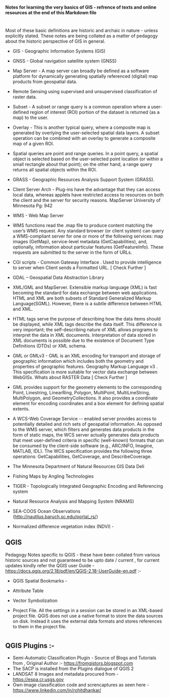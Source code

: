 
#### Notes for learning the very basics of GIS - refrence of texts and online resources at the end of this Markdown file

#

Most of these basic definitions are historic and archaic in nature - unless explicitly stated. These notes are being collated as a matter of pedagogy about the historic perspective of GIS in general. 

- GIS - Geographic Information Systems (GIS)

- GNSS - Global navigation satellite system (GNSS)

- Map Server - A map server can broadly be defined as a software platform for dynamically generating spatially referenced (digital) map products from
geospatial data.

- Remote Sensing using supervised and unsupervised classification of raster data.

- Subset - A subset or range query is a common operation where a user-defined region of interest (ROI) portion of the dataset is returned (as a map) to the user.

- Overlay - This is another typical query, where a composite map is generated by overlying the user-selected spatial data layers. A subset operation can be combined with an overlay to generate a composite map of a given ROI.

- Spatial queries are point and range queries. In a point query, a spatial object is selected based on the user-selected point location (or within a small rectangle about that point); on the other hand, a range query returns all spatial objects within the ROI.

- GRASS - Geographic Resources Analysis Support System (GRASS).

- Client Server Arch - Plug-ins have the advantage that they can access local data, whereas applets have restricted access to resources on both the client and the server for security reasons. MapServer University of Minnesota Pg: 942 

- WMS - Web Map Server

- WMS functions read the .map file to produce content matching the user’s WMS request. Any standard browser (or client system) can query a WMS-compliant server for one or more of the following services: map images (GetMap), service-level metadata (GetCapabilities), and, optionally, information about particular features (GetFeatureInfo). These requests are submitted to the server in the form of URLs.

- CGI scripts - Common Gateway Interface . Used to provide intelligence to server when Client sends a Formatted URL. [ Check Further ] 

- GDAL – Geospatial Data Abstraction Library

- XML/GML and MapServer. Extensible markup language (XML) is fast becoming the standard for data exchange between web applications. HTML and XML are
both subsets of Standard Generalized Markup Language(SGML). However, there is a subtle difference between HTML and XML. 

- HTML tags serve the purpose of describing how the data items should be displayed, while XML tags describe the data itself. This difference is
very important; the self-describing nature of XML allows programs to interpret the data in XML documents. Interpretation of data stored in XML documents is possible due to the existence of Document Type Definitions (DTDs) or XML schema.

- GML or GMLv3 - GML is an XML encoding for transport and storage of geographic information which includes both the geometry and properties of geographic features. Geography Markup Language v3 . This specification is more suitable for vector data exchange between WebGISs. Whats about RASTER Data [ Check Further ] 

- GML provides support for the geometry elements to the corresponding Point, Linestring, LinearRing, Polygon, MultiPoint, MultiLineString, MultiPolygon, and GeometryCollections. It also provides a coordinate element for encoding coordinates and a box element for defining spatial extents.

- A WCS-Web Coverage Service -- enabled server provides access to potentially detailed and rich sets of geospatial information. As opposed to the WMS server, which filters and generates data products in the form of static maps, the WCS server actually generates data products that meet user-defined criteria in specific (well-known) formats that can be consumed by the client-side software (e.g., ARC/INFO, Imagine, MATLAB, IDL). The WCS specification provides the following three operations: GetCapabilities, GetCoverage, and DescribeCoverage.

- The Minnesota Department of Natural Resources GIS Data Deli

- Fishing Maps by Angling Technologies

- TIGER - Topologically Integrated Geographic Encoding and Referencing system

- Natural Resource Analysis and Mapping System (NRAMS)

- SEA-COOS Ocean Observations (http://nautilus.baruch.sc.edu/portal_rs/)

- Normalized difference vegetation index (NDVI) - 

## QGIS 

Pedagogy Notes specific to QGIS - these have been collated from various historic sources and not guaranteed to be upto date / current , for current updates kindly refer the QGIS user Guide - https://docs.qgis.org/2.18/pdf/en/QGIS-2.18-UserGuide-en.pdf :- 

- QGIS Spatial Bookmarks - 

- Attribute Table 

- Vector Symbolization 

- Project File. All the settings in a session can be stored in an XML-based project file. QGIS does not use a native format to store the data sources on disk. Instead it uses the external data formats and stores references to them in the project file.

#

## QGIS Plugins :- 

- Semi-Automatic Classification Plugin - Source of Blogs and Tutorials from , Original Author :- https://fromgistors.blogspot.com
- The SACP is installed from the Plugins dialogue of QGIS 2 
- LANDSAT 8 Images and metadata procured from - https://espa.cr.usgs.gov
- Own image classification code and screncaptures as seen here - https://www.linkedin.com/in/rohitdhankar/

#




